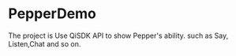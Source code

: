 # PepperDemo
The project is Use QiSDK API to show Pepper's ability. such as Say, Listen,Chat and so on.
